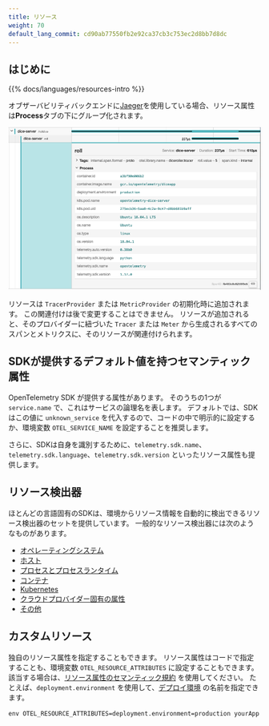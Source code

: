 ```yaml
---
title: リソース
weight: 70
default_lang_commit: cd90ab77550fb2e92ca37cb3c753ec2d8bb7d8dc
---
```


## はじめに

{{% docs/languages/resources-intro %}}

オブザーバビリティバックエンドに[Jaeger](https://www.jaegertracing.io/)を使用している場合、リソース属性は**Process**タブの下にグループ化されます。

![トレースに関連するリソース属性の出力例を示すJaegerのスクリーンショット](screenshot-jaeger-resources.png)

リソースは `TracerProvider` または `MetricProvider` の初期化時に追加されます。
この関連付けは後で変更することはできません。
リソースが追加されると、そのプロバイダーに紐づいた `Tracer` または `Meter` から生成されるすべてのスパンとメトリクスに、そのリソースが関連付けられます。

## SDKが提供するデフォルト値を持つセマンティック属性

OpenTelemetry SDK が提供する属性があります。
そのうちの1つが `service.name` で、これはサービスの論理名を表します。
デフォルトでは、SDKはこの値に `unknown_service` を代入するので、コードの中で明示的に設定するか、環境変数 `OTEL_SERVICE_NAME` を設定することを推奨します。

さらに、SDKは自身を識別するために、`telemetry.sdk.name`、`telemetry.sdk.language`、`telemetry.sdk.version` といったリソース属性も提供します。

## リソース検出器

ほとんどの言語固有のSDKは、環境からリソース情報を自動的に検出できるリソース検出器のセットを提供しています。
一般的なリソース検出器には次のようなものがあります。

- [オペレーティングシステム](/docs/specs/semconv/resource/os/)
- [ホスト](/docs/specs/semconv/resource/host/)
- [プロセスとプロセスランタイム](/docs/specs/semconv/resource/process/)
- [コンテナ](/docs/specs/semconv/resource/container/)
- [Kubernetes](/docs/specs/semconv/resource/k8s/)
- [クラウドプロバイダー固有の属性](/docs/specs/semconv/resource/#cloud-provider-specific-attributes)
- [その他](/docs/specs/semconv/resource/)

## カスタムリソース

独自のリソース属性を指定することもできます。
リソース属性はコードで指定することも、環境変数 `OTEL_RESOURCE_ATTRIBUTES` に設定することもできます。
該当する場合は、[リソース属性のセマンティック規約](/docs/specs/semconv/resource) を使用してください。
たとえば、`deployment.environment` を使用して、[デプロイ環境](/docs/specs/semconv/resource/deployment-environment/) の名前を指定できます。

```shell
env OTEL_RESOURCE_ATTRIBUTES=deployment.environment=production yourApp
```
